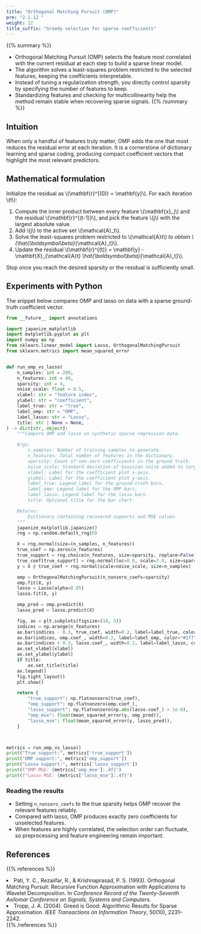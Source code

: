 ```yaml
---
title: "Orthogonal Matching Pursuit (OMP)"
pre: "2.1.12 "
weight: 12
title_suffix: "Greedy selection for sparse coefficients"
---
```


{{% summary %}}
- Orthogonal Matching Pursuit (OMP) selects the feature most correlated with the current residual at each step to build a sparse linear model.
- The algorithm solves a least-squares problem restricted to the selected features, keeping the coefficients interpretable.
- Instead of tuning a regularization strength, you directly control sparsity by specifying the number of features to keep.
- Standardizing features and checking for multicollinearity help the method remain stable when recovering sparse signals.
{{% /summary %}}

## Intuition
When only a handful of features truly matter, OMP adds the one that most reduces the residual error at each iteration. It is a cornerstone of dictionary learning and sparse coding, producing compact coefficient vectors that highlight the most relevant predictors.

## Mathematical formulation
Initialize the residual as \\(\mathbf{r}^{(0)} = \mathbf{y}\\). For each iteration \\(t\\):

1. Compute the inner product between every feature \\(\mathbf{x}_j\\) and the residual \\(\mathbf{r}^{(t-1)}\\), and pick the feature \\(j\\) with the largest absolute value.
2. Add \\(j\\) to the active set \\(\mathcal{A}_t\\).
3. Solve the least-squares problem restricted to \\(\mathcal{A}_t\\) to obtain \\(\hat{\boldsymbol\beta}_{\mathcal{A}_t}\\).
4. Update the residual \\(\mathbf{r}^{(t)} = \mathbf{y} - \mathbf{X}_{\mathcal{A}_t} \hat{\boldsymbol\beta}_{\mathcal{A}_t}\\).

Stop once you reach the desired sparsity or the residual is sufficiently small.

## Experiments with Python
The snippet below compares OMP and lasso on data with a sparse ground-truth coefficient vector.

```python
from __future__ import annotations

import japanize_matplotlib
import matplotlib.pyplot as plt
import numpy as np
from sklearn.linear_model import Lasso, OrthogonalMatchingPursuit
from sklearn.metrics import mean_squared_error


def run_omp_vs_lasso(
    n_samples: int = 200,
    n_features: int = 40,
    sparsity: int = 4,
    noise_scale: float = 0.5,
    xlabel: str = "feature index",
    ylabel: str = "coefficient",
    label_true: str = "true",
    label_omp: str = "OMP",
    label_lasso: str = "Lasso",
    title: str | None = None,
) -> dict[str, object]:
    """Compare OMP and lasso on synthetic sparse regression data.

    Args:
        n_samples: Number of training samples to generate.
        n_features: Total number of features in the dictionary.
        sparsity: Count of non-zero coefficients in the ground truth.
        noise_scale: Standard deviation of Gaussian noise added to targets.
        xlabel: Label for the coefficient plot x-axis.
        ylabel: Label for the coefficient plot y-axis.
        label_true: Legend label for the ground-truth bars.
        label_omp: Legend label for the OMP bars.
        label_lasso: Legend label for the lasso bars.
        title: Optional title for the bar chart.

    Returns:
        Dictionary containing recovered supports and MSE values.
    """
    japanize_matplotlib.japanize()
    rng = np.random.default_rng(0)

    X = rng.normal(size=(n_samples, n_features))
    true_coef = np.zeros(n_features)
    true_support = rng.choice(n_features, size=sparsity, replace=False)
    true_coef[true_support] = rng.normal(loc=0.0, scale=3.0, size=sparsity)
    y = X @ true_coef + rng.normal(scale=noise_scale, size=n_samples)

    omp = OrthogonalMatchingPursuit(n_nonzero_coefs=sparsity)
    omp.fit(X, y)
    lasso = Lasso(alpha=0.05)
    lasso.fit(X, y)

    omp_pred = omp.predict(X)
    lasso_pred = lasso.predict(X)

    fig, ax = plt.subplots(figsize=(10, 5))
    indices = np.arange(n_features)
    ax.bar(indices - 0.3, true_coef, width=0.2, label=label_true, color="#2ca02c")
    ax.bar(indices, omp.coef_, width=0.2, label=label_omp, color="#1f77b4")
    ax.bar(indices + 0.3, lasso.coef_, width=0.2, label=label_lasso, color="#d62728")
    ax.set_xlabel(xlabel)
    ax.set_ylabel(ylabel)
    if title:
        ax.set_title(title)
    ax.legend()
    fig.tight_layout()
    plt.show()

    return {
        "true_support": np.flatnonzero(true_coef),
        "omp_support": np.flatnonzero(omp.coef_),
        "lasso_support": np.flatnonzero(np.abs(lasso.coef_) > 1e-6),
        "omp_mse": float(mean_squared_error(y, omp_pred)),
        "lasso_mse": float(mean_squared_error(y, lasso_pred)),
    }



metrics = run_omp_vs_lasso()
print("True support:", metrics['true_support'])
print("OMP support:", metrics['omp_support'])
print("Lasso support:", metrics['lasso_support'])
print(f"OMP MSE: {metrics['omp_mse']:.4f}")
print(f"Lasso MSE: {metrics['lasso_mse']:.4f}")

```

### Reading the results
- Setting `n_nonzero_coefs` to the true sparsity helps OMP recover the relevant features reliably.
- Compared with lasso, OMP produces exactly zero coefficients for unselected features.
- When features are highly correlated, the selection order can fluctuate, so preprocessing and feature engineering remain important.

## References
{{% references %}}
<li>Pati, Y. C., Rezaiifar, R., &amp; Krishnaprasad, P. S. (1993). Orthogonal Matching Pursuit: Recursive Function Approximation with Applications to Wavelet Decomposition. In <i>Conference Record of the Twenty-Seventh Asilomar Conference on Signals, Systems and Computers</i>.</li>
<li>Tropp, J. A. (2004). Greed is Good: Algorithmic Results for Sparse Approximation. <i>IEEE Transactions on Information Theory</i>, 50(10), 2231–2242.</li>
{{% /references %}}
